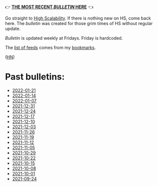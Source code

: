 &#128073; [**THE MOST RECENT _BULLETIN_ HERE**][ref_current] &#128072;

[ref_current]:bulletins/bulletin-2022-07-29.md

Go straight to [High Scalability](http://highscalability.com/). If there is nothing new on HS, come back here. The _bulletin_ was created for those grim times of HS without regular update.

_Bulletin_ is updated weekly at Fridays. Friday is hardcoded.

The [list of feeds][ref_feeds] comes from my [bookmarks][ref_tw].

([HN][ref_hn])

[ref_tw]:https://twitter.com/JakubMikians
[ref_feeds]:feeds.conf
[ref_hn]:https://news.ycombinator.com/item?id=29064640

# Past bulletins:

- [2022-01-21](https://htmlpreview.github.io/?https://github.com/jakub-m/bulletin/blob/mainline/bulletins/bulletin-2022-01-21.html)
- [2022-01-14](https://htmlpreview.github.io/?https://github.com/jakub-m/bulletin/blob/mainline/bulletins/bulletin-2022-01-14.html)
- [2022-01-07](https://htmlpreview.github.io/?https://github.com/jakub-m/bulletin/blob/mainline/bulletins/bulletin-2022-01-07.html)
- [2021-12-31](https://htmlpreview.github.io/?https://github.com/jakub-m/bulletin/blob/mainline/bulletins/bulletin-2021-12-31.html)
- [2021-12-24](https://htmlpreview.github.io/?https://github.com/jakub-m/bulletin/blob/mainline/bulletins/bulletin-2021-12-24.html)
- [2021-12-17](https://htmlpreview.github.io/?https://github.com/jakub-m/bulletin/blob/mainline/bulletins/bulletin-2021-12-17.html)
- [2021-12-10](https://htmlpreview.github.io/?https://github.com/jakub-m/bulletin/blob/mainline/bulletins/bulletin-2021-12-10.html)
- [2021-12-03](https://htmlpreview.github.io/?https://github.com/jakub-m/bulletin/blob/mainline/bulletins/bulletin-2021-12-03.html)
- [2021-11-26](https://htmlpreview.github.io/?https://github.com/jakub-m/bulletin/blob/mainline/bulletins/bulletin-2021-11-26.html)
- [2021-11-19](https://htmlpreview.github.io/?https://github.com/jakub-m/bulletin/blob/mainline/bulletins/bulletin-2021-11-19.html)
- [2021-11-12](https://htmlpreview.github.io/?https://github.com/jakub-m/bulletin/blob/mainline/bulletins/bulletin-2021-11-12.html)
- [2021-11-05](https://htmlpreview.github.io/?https://github.com/jakub-m/bulletin/blob/mainline/bulletins/bulletin-2021-11-05.html)
- [2021-10-29](https://htmlpreview.github.io/?https://github.com/jakub-m/bulletin/blob/mainline/bulletins/bulletin-2021-10-29.html)
- [2021-10-22](https://htmlpreview.github.io/?https://github.com/jakub-m/bulletin/blob/mainline/bulletins/bulletin-2021-10-22.html)
- [2021-10-15](https://htmlpreview.github.io/?https://github.com/jakub-m/bulletin/blob/mainline/bulletins/bulletin-2021-10-15.html)
- [2021-10-08](https://htmlpreview.github.io/?https://github.com/jakub-m/bulletin/blob/mainline/bulletins/bulletin-2021-10-08.html)
- [2021-10-01](https://htmlpreview.github.io/?https://github.com/jakub-m/bulletin/blob/mainline/bulletins/bulletin-2021-10-01.html)
- [2021-09-24](https://htmlpreview.github.io/?https://github.com/jakub-m/bulletin/blob/mainline/bulletins/bulletin-2021-09-24.html)
